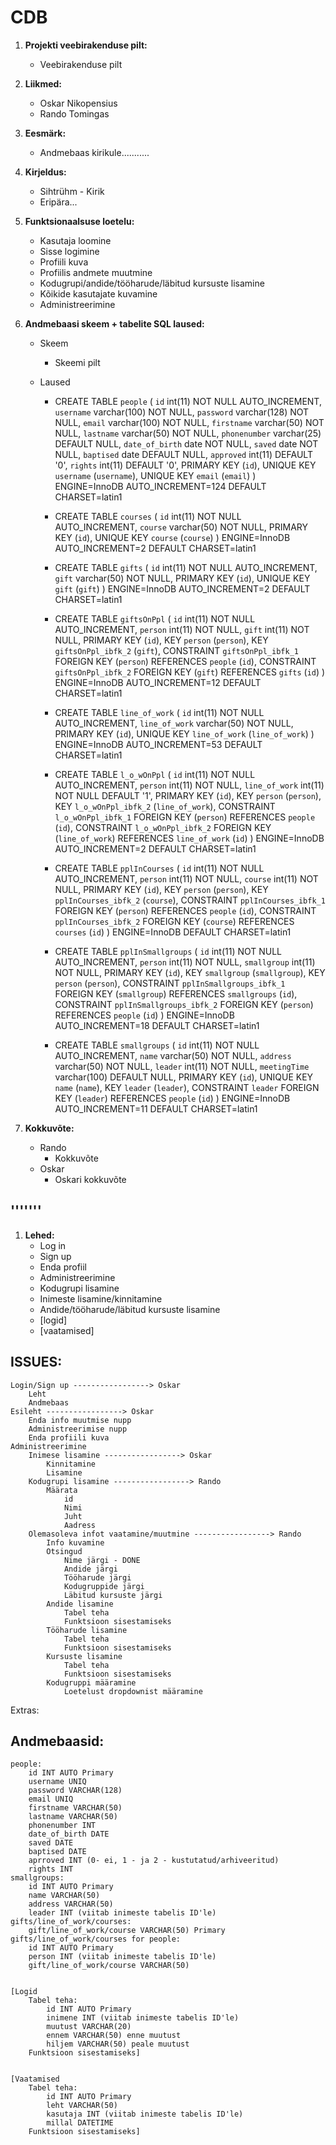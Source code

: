# CDB


1. **Projekti veebirakenduse pilt:**
	* Veebirakenduse pilt


1. **Liikmed:**
	* Oskar Nikopensius  
	* Rando Tomingas

	
1. **Eesmärk:**
	* Andmebaas kirikule...........
	
	
1. **Kirjeldus:**
	* Sihtrühm - Kirik 
	* Eripära...
	
	
1. **Funktsionaalsuse loetelu:**
	* Kasutaja loomine
	* Sisse logimine
	* Profiili kuva
	* Profiilis andmete muutmine
	* Kodugrupi/andide/tööharude/läbitud kursuste lisamine
	* Kõikide kasutajate kuvamine
	* Administreerimine
	
	
1. **Andmebaasi skeem + tabelite SQL laused:**
	* Skeem
		* Skeemi pilt

	* Laused
		 * CREATE TABLE `people` (
		 `id` int(11) NOT NULL AUTO_INCREMENT,
		 `username` varchar(100) NOT NULL,
		 `password` varchar(128) NOT NULL,
		 `email` varchar(100) NOT NULL,
		 `firstname` varchar(50) NOT NULL,
		 `lastname` varchar(50) NOT NULL,
		 `phonenumber` varchar(25) DEFAULT NULL,
		 `date_of_birth` date NOT NULL,
		 `saved` date NOT NULL,
		 `baptised` date DEFAULT NULL,
		 `approved` int(11) DEFAULT '0',
		 `rights` int(11) DEFAULT '0',
		 PRIMARY KEY (`id`),
		 UNIQUE KEY `username` (`username`),
		 UNIQUE KEY `email` (`email`)
		 ) ENGINE=InnoDB AUTO_INCREMENT=124 DEFAULT CHARSET=latin1
		 
		 * CREATE TABLE `courses` (
		 `id` int(11) NOT NULL AUTO_INCREMENT,
		 `course` varchar(50) NOT NULL,
		 PRIMARY KEY (`id`),
		 UNIQUE KEY `course` (`course`)
		 ) ENGINE=InnoDB AUTO_INCREMENT=2 DEFAULT CHARSET=latin1
		 
		 * CREATE TABLE `gifts` (
		 `id` int(11) NOT NULL AUTO_INCREMENT,
		 `gift` varchar(50) NOT NULL,
		 PRIMARY KEY (`id`),
		 UNIQUE KEY `gift` (`gift`)
		 ) ENGINE=InnoDB AUTO_INCREMENT=2 DEFAULT CHARSET=latin1
		 
		 * CREATE TABLE `giftsOnPpl` (
		 `id` int(11) NOT NULL AUTO_INCREMENT,
		 `person` int(11) NOT NULL,
		 `gift` int(11) NOT NULL,
		 PRIMARY KEY (`id`),
		 KEY `person` (`person`),
		 KEY `giftsOnPpl_ibfk_2` (`gift`),
		 CONSTRAINT `giftsOnPpl_ibfk_1` FOREIGN KEY (`person`) REFERENCES `people` (`id`),
		 CONSTRAINT `giftsOnPpl_ibfk_2` FOREIGN KEY (`gift`) REFERENCES `gifts` (`id`)
		 ) ENGINE=InnoDB AUTO_INCREMENT=12 DEFAULT CHARSET=latin1
		 
		 * CREATE TABLE `line_of_work` (
		 `id` int(11) NOT NULL AUTO_INCREMENT,
		 `line_of_work` varchar(50) NOT NULL,
		 PRIMARY KEY (`id`),
		 UNIQUE KEY `line_of_work` (`line_of_work`)
		 ) ENGINE=InnoDB AUTO_INCREMENT=53 DEFAULT CHARSET=latin1
		 
		 * CREATE TABLE `l_o_wOnPpl` (
		 `id` int(11) NOT NULL AUTO_INCREMENT,
		 `person` int(11) NOT NULL,
		 `line_of_work` int(11) NOT NULL DEFAULT '1',
		 PRIMARY KEY (`id`),
		 KEY `person` (`person`),
		 KEY `l_o_wOnPpl_ibfk_2` (`line_of_work`),
		 CONSTRAINT `l_o_wOnPpl_ibfk_1` FOREIGN KEY (`person`) REFERENCES `people` (`id`),
		 CONSTRAINT `l_o_wOnPpl_ibfk_2` FOREIGN KEY (`line_of_work`) REFERENCES `line_of_work` (`id`)
		 ) ENGINE=InnoDB AUTO_INCREMENT=2 DEFAULT CHARSET=latin1
		 
		 * CREATE TABLE `pplInCourses` (
		 `id` int(11) NOT NULL AUTO_INCREMENT,
		 `person` int(11) NOT NULL,
		 `course` int(11) NOT NULL,
		 PRIMARY KEY (`id`),
		 KEY `person` (`person`),
		 KEY `pplInCourses_ibfk_2` (`course`),
		 CONSTRAINT `pplInCourses_ibfk_1` FOREIGN KEY (`person`) REFERENCES `people` (`id`),
		 CONSTRAINT `pplInCourses_ibfk_2` FOREIGN KEY (`course`) REFERENCES `courses` (`id`)
		 ) ENGINE=InnoDB DEFAULT CHARSET=latin1
		 
		 * CREATE TABLE `pplInSmallgroups` (
		 `id` int(11) NOT NULL AUTO_INCREMENT,
		 `person` int(11) NOT NULL,
		 `smallgroup` int(11) NOT NULL,
		 PRIMARY KEY (`id`),
		 KEY `smallgroup` (`smallgroup`),
		 KEY `person` (`person`),
		 CONSTRAINT `pplInSmallgroups_ibfk_1` FOREIGN KEY (`smallgroup`) REFERENCES `smallgroups` (`id`),
		 CONSTRAINT `pplInSmallgroups_ibfk_2` FOREIGN KEY (`person`) REFERENCES `people` (`id`)
		 ) ENGINE=InnoDB AUTO_INCREMENT=18 DEFAULT CHARSET=latin1
		 
		 * CREATE TABLE `smallgroups` (
		 `id` int(11) NOT NULL AUTO_INCREMENT,
		 `name` varchar(50) NOT NULL,
		 `address` varchar(50) NOT NULL,
		 `leader` int(11) NOT NULL,
		 `meetingTime` varchar(100) DEFAULT NULL,
		 PRIMARY KEY (`id`),
		 UNIQUE KEY `name` (`name`),
		 KEY `leader` (`leader`),
		 CONSTRAINT `leader` FOREIGN KEY (`leader`) REFERENCES `people` (`id`)
		 ) ENGINE=InnoDB AUTO_INCREMENT=11 DEFAULT CHARSET=latin1
		 
	
1. **Kokkuvõte:**
	* Rando 
		* Kokkuvõte
	* Oskar
		* Oskari kokkuvõte
	
	
	
	
'''''''
-----------------------------------


	
1. **Lehed:**
	* Log in
	* Sign up
	* Enda profiil
	* Administreerimine
	* Kodugrupi lisamine
	* Inimeste lisamine/kinnitamine
	* Andide/tööharude/läbitud kursuste lisamine
	* [logid]
	* [vaatamised]

	

	


## ISSUES:
	Login/Sign up -----------------> Oskar
		Leht
		Andmebaas
	Esileht -----------------> Oskar
		Enda info muutmise nupp
		Administreerimise nupp
		Enda profiili kuva
	Administreerimine
		Inimese lisamine -----------------> Oskar
			Kinnitamine
			Lisamine
		Kodugrupi lisamine -----------------> Rando
			Määrata
				id
				Nimi
				Juht
				Aadress
		Olemasoleva infot vaatamine/muutmine -----------------> Rando
			Info kuvamine
			Otsingud 
				Nime järgi - DONE
				Andide järgi
				Tööharude järgi
				Kodugruppide järgi
				Läbitud kursuste järgi
			Andide lisamine
				Tabel teha
				Funktsioon sisestamiseks
			Tööharude lisamine
				Tabel teha
				Funktsioon sisestamiseks
			Kursuste lisamine
				Tabel teha
				Funktsioon sisestamiseks
			Kodugruppi määramine
				Loetelust dropdownist määramine
				
Extras:


## Andmebaasid:
	people:
		id INT AUTO Primary
		username UNIQ
		password VARCHAR(128)
		email UNIQ
		firstname VARCHAR(50)
		lastname VARCHAR(50)
		phonenumber INT 
		date_of_birth DATE
		saved DATE
		baptised DATE
		aprroved INT (0- ei, 1 - ja 2 - kustutatud/arhiveeritud)
		rights INT 
	smallgroups:
		id INT AUTO Primary
		name VARCHAR(50)
		address VARCHAR(50)
		leader INT (viitab inimeste tabelis ID'le)
	gifts/line_of_work/courses:
		gift/line_of_work/course VARCHAR(50) Primary
	gifts/line_of_work/courses for people:
		id INT AUTO Primary
		person INT (viitab inimeste tabelis ID'le)
		gift/line_of_work/course VARCHAR(50)
		

	[Logid
		Tabel teha:
			id INT AUTO Primary
			inimene INT (viitab inimeste tabelis ID'le)
			muutust VARCHAR(20)
			ennem VARCHAR(50) enne muutust
			hiljem VARCHAR(50) peale muutust
		Funktsioon sisestamiseks]
		
		
	[Vaatamised
		Tabel teha:
			id INT AUTO Primary
			leht VARCHAR(50)
			kasutaja INT (viitab inimeste tabelis ID'le)
			millal DATETIME
		Funktsioon sisestamiseks]
		